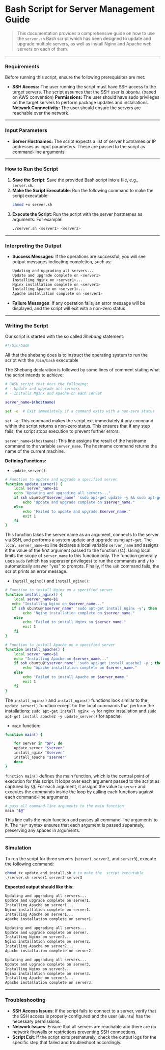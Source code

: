 # Bash Script for Server Management Guide

> This documentation provides a comprehensive guide on how to use the `server.sh` Bash script which has been designed to update and upgrade multiple servers, as well as install Nginx and Apache web servers on each of them.

---

### Requirements

Before running this script, ensure the following prerequisites are met:

- **SSH Access:** The user running the script must have SSH access to the target servers. The script assumes that the SSH user is *ubuntu.* (based on AWS convention)
**Permissions:** The user should have sudo privileges on the target servers to perform package updates and installations.
**Network Connectivity:** The user should ensure the servers are reachable over the network.

---
### Input Parameters

- **Server Hostnames:** The script expects a list of server hostnames or IP addresses as input parameters. These are passed to the script as command-line arguments.

---

### How to Run the Script

1. **Save the Script**: Save the provided Bash script into a file, e.g., `server.sh`.
2. **Make the Script Executable**: Run the following command to make the script executable:
   ```bash
   chmod +x server.sh
   ```
3. **Execute the Script**: Run the script with the server hostnames as arguments. For example:
   ```bash
   ./server.sh <server1> <server2>
   ```
---

### Interpreting the Output

- **Success Messages**: If the operations are successful, you will see output messages indicating completion, such as:

  ```bash
  Updating and upgrading all servers...
  Update and upgrade complete on <server1>
  Installing Nginx on <server1>...
  Nginx installation complete on <server1>
  Installing Apache on <server1>...
  Apache installation complete on <server1>
  ```

- **Failure Messages**: If any operation fails, an error message will be displayed, and the script will exit with a non-zero status.

---

### Writing the Script

Our script is started with the so called *Shebang* statement:

```bash
#!/bin/bash
```

All that the shebang does is to instruct the operating system to run the
script with the `/bin/bash` executable

The Shebang declaration is followed by some lines of comment stating what the script intends to achieve:

```bash
# BASH script that does the following:
# - Update and upgrade all servers
# - Installs Nginx and Apache on each server
```

```bash
server_name=$(hostname)

set -e  # Exit immediately if a command exits with a non-zero status
```
`set -e`: This command makes the script exit immediately if any command within the script returns a non-zero status. This ensures that if any step fails, the script stops execution to prevent further errors.

`server_name=$(hostname)`: This line assigns the result of the hostname command to the variable `server_name`. The hostname command returns the name of the current machine.

**Defining Functions:**

- `update_server()`: 

```bash
# Function to update and upgrade a specified server
function update_server() {
    local server_name=$1
    echo "Updating and upgrading all servers..."
    if ssh ubuntu@"$server_name" 'sudo apt-get update -y && sudo apt-get upgrade -y'; then
        echo "Update and upgrade complete on $server_name."
    else
        echo "Failed to update and upgrade $server_name."
        exit 1
    fi
}
```
This function takes the server name as an argument, connects to the server via SSH, and performs a system update and upgrade using `apt-get`. The `local server_name=$1` line declares a local variable `server_name` and assigns it the value of the first argument passed to the function (`$1`). Using local limits the scope of `server_name` to this function only. The function generally uses `sudo` (which has superuser privileges) to run the commands and `y` to automatically answer "yes" to prompts. Finally, if the `ssh` command fails, the script prints an error message.


- `install_nginx()` and `install_nginx()`:

```bash
# Function to install Nginx on a specified server
function install_nginx() {
    local server_name=$1
   echo "Installing Nginx on $server_name..."
   if ssh ubuntu@"$server_name" 'sudo apt-get install nginx -y'; then
        echo "Nginx installation complete on $server_name."
    else
        echo "Failed to install Nginx on $server_name."
        exit 1
    fi
}

# Function to install Apache on a specified server
function install_apache() {
    local server_name=$1
    echo "Installing Apache on $server_name..."
    if ssh ubuntu@"$server_name" 'sudo apt-get install apache2 -y'; then
        echo "Apache installation complete on $server_name."
    else
        echo "Failed to install Apache on $server_name."
        exit 1
    fi
}
```

The `install_nginx()` and `install_nginx()` functions look similar to the `update_server()` function except for the local commands that perform the installations: `sudo apt-get install nginx -y` for nginx installation and `sudo apt-get install apache2 -y update_server()` for apache.

- `main` function:

```bash
function main() {

    for server in "$@"; do
    update_server "$server"
    install_nginx "$server"
    install_apache "$server"
    done
}
```

`function main()` defines the main function, which is the central point of execution for this script. It loops over each argument passed to the script as captured by `$@`. For each argument, it assigns the value to `server` and executes the commands inside the loop by calling each functions against each command-line arguments.

```bash
# pass all command-line arguments to the main function
main "$@"
```
This line calls the main function and passes all command-line arguments to it. The `"$@"` syntax ensures that each argument is passed separately, preserving any spaces in arguments.

---

### Simulation

To run the script for three servers (`server1`, `server2`, and `server3`), execute the following command:

```bash
chmod +x update_and_install.sh # to make the  script executable
./server.sh server1 server2 server3
```

**Expected output should like this:**

```bash
Updating and upgrading all servers...
Update and upgrade complete on server1.
Installing Apache on server1...
Nginx installation complete on server1.
Installing Apache on server1...
Apache installation complete on server1.

Updating and upgrading all servers...
Update and upgrade complete on server.
Installing Nginx on server2...
Nginx installation complete on server2.
Installing Apache on server2...
Apache installation complete on server2.

Updating and upgrading all servers...
Update and upgrade complete on server3.
Installing Nginx on server3...
Nginx installation complete on server3.
Installing Apache on server3...
Apache installation complete on server3.
```
---

### Troubleshooting

- **SSH Access Issues**: If the script fails to connect to a server, verify that the SSH access is properly configured and the user (`ubuntu`) has the necessary permissions.
- **Network Issues**: Ensure that all servers are reachable and there are no network firewalls or restrictions preventing SSH connections.
- **Script Exit**: If the script exits prematurely, check the output logs for the specific step that failed and troubleshoot accordingly.